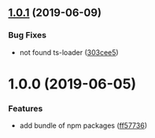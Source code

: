 ## [1.0.1](https://github.com/mitsuru793/node-package-bundle-typescript-webpack/compare/v1.0.0...v1.0.1) (2019-06-09)


### Bug Fixes

* not found ts-loader ([303cee5](https://github.com/mitsuru793/node-package-bundle-typescript-webpack/commit/303cee5))

# 1.0.0 (2019-06-05)


### Features

* add bundle of npm packages ([ff57736](https://github.com/mitsuru793/node-package-bundle-typescript-webpack/commit/ff57736))

